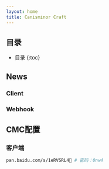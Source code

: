 ```yaml
---
layout: home
title: Canisminor Craft
---
```


## 目录

* 目录
{:toc}

## News
    
### Client

<div class="w-group" id="client"></div>

### Webhook
    
<div class="w-group" id="webhook"></div>

## CMC配置

### 客户端

```sh
pan.baidu.com/s/1eRVSRL4 # 密码：0nw4
```
